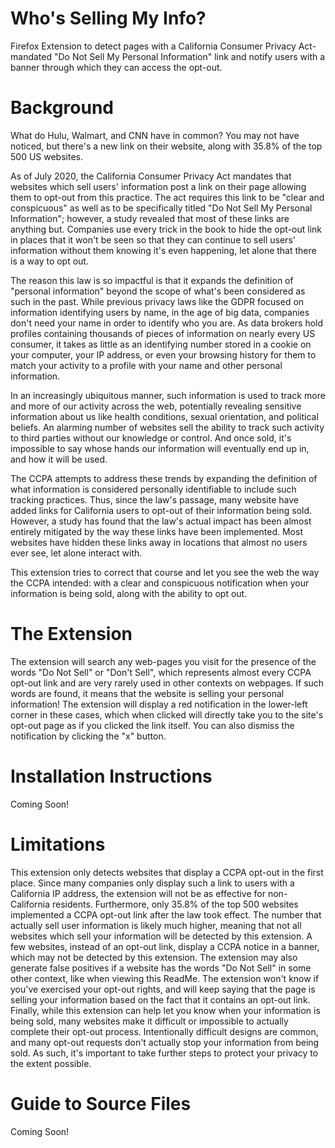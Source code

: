 # Who's Selling My Info?

Firefox Extension to detect pages with a California Consumer Privacy Act-mandated "Do Not Sell My Personal Information" link and notify users with a banner through which they can access the opt-out.

# Background

What do Hulu, Walmart, and CNN have in common?  You may not have noticed, but there's a new link on their website, along with 35.8% of the top 500 US websites.

As of July 2020, the California Consumer Privacy Act mandates that websites which sell users' information post a link on their page allowing them to opt-out from this practice.  The act requires this link to be "clear and conspicuous" as well as to be specifically titled "Do Not Sell My Personal Information"; however, a study revealed that most of these links are anything but.  Companies use every trick in the book to hide the opt-out link in places that it won't be seen so that they can continue to sell users' information without them knowing it's even happening, let alone that there is a way to opt out.

The reason this law is so impactful is that it expands the definition of "personal information" beyond the scope of what's been considered as such in the past.  While previous privacy laws like the GDPR focused on information identifying users by name, in the age of big data, companies don't need your name in order to identify who you are.  As data brokers hold profiles containing thousands of pieces of information on nearly every US consumer, it takes as little as an identifying number stored in a cookie on your computer, your IP address, or even your browsing history for them to match your activity to a profile with your name and other personal information.

In an increasingly ubiquitous manner, such information is used to track more and more of our activity across the web, potentially revealing sensitive information about us like health conditions, sexual orientation, and political beliefs.  An alarming number of websites sell the ability to track such activity to third parties without our knowledge or control.  And once sold, it's impossible to say whose hands our information will eventually end up in, and how it will be used.

The CCPA attempts to address these trends by expanding the definition of what information is considered personally identifiable to include such tracking practices.  Thus, since the law's passage, many website have added links for California users to opt-out of their information being sold.  However, a study has found that the law's actual impact has been almost entirely mitigated by the way these links have been implemented.  Most websites have hidden these links away in locations that almost no users ever see, let alone interact with.

This extension tries to correct that course and let you see the web the way the CCPA intended: with a clear and conspicuous notification when your information is being sold, along with the ability to opt out.

# The Extension

The extension will search any web-pages you visit for the presence of the words "Do Not Sell" or "Don't Sell", which represents almost every CCPA opt-out link and 
are very rarely used in other contexts on webpages.  If such words are found, it means that the website is selling your personal information!  The extension will display a red notification in the lower-left corner in these cases, which when clicked will directly take you to the site's opt-out page as if you clicked the link itself.  You can also dismiss the notification by clicking the "x" button.

# Installation Instructions

Coming Soon!

# Limitations

This extension only detects websites that display a CCPA opt-out in the first place.  Since many companies only display such a link to users with a California IP address, the extension will not be as effective for non-California residents.  Furthermore, only 35.8% of the top 500 websites implemented a CCPA opt-out link after the law took effect.  The number that actually sell user information is likely much higher, meaning that not all websites which sell your information will be detected by this extension.  A few websites, instead of an opt-out link, display a CCPA notice in a banner, which may not be detected by this extension.  The extension may also generate false positives if a website has the words "Do Not Sell" in some other context, like when viewing this ReadMe.  The extension won't know if you've exercised your opt-out rights, and will keep saying that the page is selling your information based on the fact that it contains an opt-out link.  Finally, while this extension can help let you know when your information is being sold, many websites make it difficult or impossible to actually complete their opt-out process.  Intentionally difficult designs are common, and many opt-out requests don't actually stop your information from being sold.  As such, it's important to take further steps to protect your privacy to the extent possible.

# Guide to Source Files

Coming Soon!

